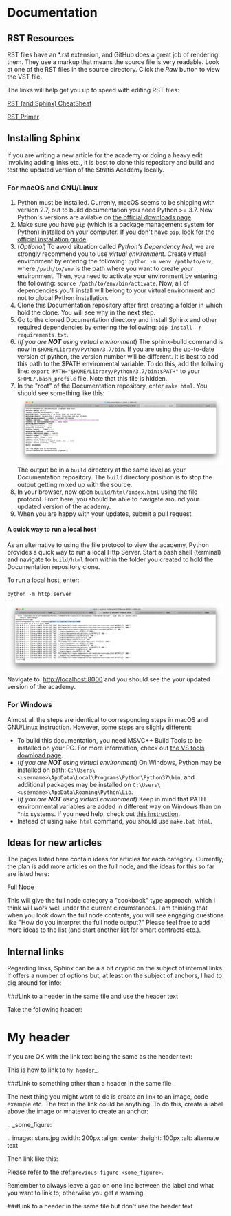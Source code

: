 # Documentation

## RST Resources

RST files have an *.rst extension, and GitHub does a great job of rendering them. They use a markup that means the source file is very readable. Look at one of the RST files in the source directory. Click the *Raw* button to view the VST file. 

The links will help get you up to speed with editing RST files:  

[RST (and Sphinx) CheatSheat](https://thomas-cokelaer.info/tutorials/sphinx/rest_syntax.html#internal-and-external-links)

[RST Primer](http://www.sphinx-doc.org/en/master/usage/restructuredtext/basics.html)

## Installing Sphinx 

If you are writing a new article for the academy or doing a heavy edit involving adding links etc., it is best to clone this repository and build and test the updated version of the Stratis Academy locally.
### For macOS and GNU/Linux

1. Python must be installed. Currenly, macOS seems to be shipping with version 2.7, but to build documentation you need Python >= 3.7. New Python's versions are avilable on [the official downloads page](https://www.python.org/downloads/).
2. Make sure you have `pip` (which is a package management system for Python) installed on your computer. If you don't have `pip`, look for [the official installation guide](https://pip.pypa.io/en/stable/installing/).
3. (_Optional_) To avoid situation called _Python's Dependency hell_, we are strongly recommend you to use _virtual environment_. Create virtual environment by entering the following: `python -m venv /path/to/env`, where `/path/to/env` is the path where you want to create your environment. Then, you need to activate your environment by entering the following: `source /path/to/env/bin/activate`. Now, all of dependencies you'll install will belong to your virtual environment and not to global Python installation.
4. Clone this Documentation repository after first creating a folder in which hold the clone. You will see why in the next step.
5. Go to the cloned Documentation directory and install Sphinx and other required dependencies by entering the following: `pip install -r requirements.txt`.
6. (_If you are **NOT** using virtual environment_) The sphinx-build command is now in `$HOME/Library/Python/3.7/bin`. If you are using the up-to-date version of python, the version number will be different. It is best to add this path to the \$PATH enviromental variable. To do this, add the follwing line: `export PATH="$HOME/Library/Python/3.7/bin:$PATH"` to your `$HOME/.bash_profile` file. Note that this file is hidden.
7. In the "root" of the Documentation repository, enter `make html`. You should see something like this:![](building_academy.png) The output be in a `build` directory at the same level as your Documentation repository. The `build` directory position is to stop the output getting mixed up with the source.
8. In your browser, now open `build/html/index.html` using the file protocol. From here, you should be able to navigate around your updated version of the academy.
9. When you are happy with your updates, submit a pull request.

#### A quick way to run a local host

As an alternative to using the file protocol to view the academy, Python provides a quick way to run a local Http Server. Start a bash shell (terminal) and navigate to `build/html` from within the folder you created to hold the Documentation repository clone.

To run a local host, enter:

`python -m http.server`

![](local_Http_server.png)Navigate to  [http://localhost:8000](http://localhost:8000/) and you should see the your updated version of the academy.

### For Windows

Almost all the steps are identical to corresponding steps in macOS and GNU/Linux instruction. However, some steps are slighly different:
- To build this documentation, you need MSVC++ Build Tools to be installed on your PC. For more information, check out [the VS tools download page](https://visualstudio.microsoft.com/ru/downloads/).
- (_If you are **NOT** using virtual environment_) On Windows, Python may be installed on path: `C:\Users\<username>\AppData\Local\Programs\Python\Python37\bin`, and additional packages may be installed on `C:\Users\<username>\AppData\Roaming\Python\Lib`.
- (_If you are **NOT** using virtual environment_) Keep in mind that PATH environmental variables are added in different way on Windows than on *nix systems. If you need help, check out [this instruction](https://java.com/en/download/help/path.html).
- Instead of using `make html` command, you should use `make.bat html`.

## Ideas for new articles

The pages listed here contain ideas for articles for each category. Currently, the plan is add more articles on the full node, and the ideas for this so far are listed here:

[Full Node](Full_Node_Document_Ideas.md)

This will give the full node category a "cookbook" type approach, which I think will work well under the current circumstances. I am thinking that when you look down the full node contents, you will see engaging questions like "How do you interpret the full node output?" Please feel free to add more ideas to the list (and start another list for smart contracts etc.).

## Internal links
Regarding links, Sphinx can be a a bit cryptic on the subject of internal links. If offers a number of options but, at least on the subject of anchors, I had to dig around for info:

###Link to a header in the same file and use the header text

Take the following header:

My header
=========

If you are OK with the link text being the same as the header text: 

This is how to link to `My header`_.


###Link to something other than a header in the same file

The next thing you might want to do is create an link to an image, code example etc. The text in the link could be anything. To do this, create a label above the image or whatever to create an anchor:

.. _some_figure:

.. image:: stars.jpg
    :width: 200px
    :align: center
    :height: 100px
    :alt: alternate text

Then link like this:

Please refer to the :ref:`previous figure <some_figure>`. 

Remember to always leave a gap on one line between the label and what you want to link to; otherwise you get a warning.

###Link to a header in the same file but don't use the header text








